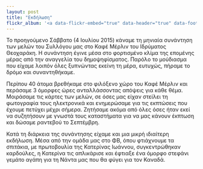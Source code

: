 ```yaml
---
layout: post
title: "Εκδήλωση"
flickr_album: '<a data-flickr-embed="true" data-header="true" data-footer="true" href="https://www.flickr.com/photos/14990981@N08/albums/72157653305740773" title="paplomatoudes"><img src="https://farm4.staticflickr.com/3685/18908448144_a6d219de7d_z.jpg" width="640" height="352" alt="paplomatoudes"></a><script async src="//embedr.flickr.com/assets/client-code.js" charset="utf-8"></script>'
---
```


<p>
  Το προηγούμενο Σάββατο (4 Ιουλίου 2015) κάναμε τη μηνιαία συνάντηση των μελών του Συλλόγου μας στο Καφέ Μέρλιν του Ιδρύματος Θεοχαράκη. Η συνάντηση έγινε μέσα στο φορτισμένο κλίμα της επομένης μέρας από την αναγγελία του δημοψηφίσματος. Παρόλο το μούδιασμα που είχαμε λοιπόν όλες ξυπνώντας εκείνη τη μέρα, ευτυχώς, πήραμε το δρόμο και συναντηθήκαμε.
</p>

<p>
  Περίπου 40 άτομα βρεθήκαμε στο φιλόξενο χώρο του Καφέ Μέρλιν και περάσαμε 3 όμορφες ώρες ανταλλάσσοντας απόψεις για κάθε θέμα. Μοιράσαμε τις κάρτες των μελών, σε όσες μας είχαν στείλει τη φωτογραφία τους ηλεκτρονικά και ενημερώσαμε για τις εκπτώσεις που έχουμε πετύχει μέχρι σήμερα. Ζητήσαμε ακόμα από όλες όσες ήταν εκεί να συζητήσουν με γνωστά τους καταστήματα για να μας κάνουν έκπτωση και δώσαμε ραντεβού το Σεπτέμβρη.
</p>

<p>
  Κατά τη διάρκεια της συνάντησης είχαμε και μια μικρή ιδιαίτερη εκδήλωση. Μέσα από την ομάδα μας στο ΦΒ, όπου φτιάχνουμε τα σπιτάκια, με πρωτοβουλία της Κατερίνας Ιωάννου, συγκεντρώθηκαν καρδούλες, η Κατερίνα τις απλικάρισε και έφτιαξε ένα όμορφο στεφάνι γεμάτο αγάπη για τη Νάντα μας που θα φύγει για τον Καναδά.
</p>
